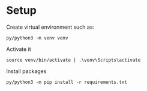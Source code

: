 # Setup
Create virtual environment such as:

`py/python3 -m venv venv`

Activate it

`source venv/bin/activate | .\venv\Scripts\activate`

Install packages

`py/python3 -m pip install -r requirements.txt`